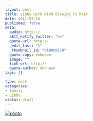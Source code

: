 ```yaml
--- 
layout: post
title: Libby with wind blowing in hair
date: 2011-08-16
published: false
meta: 
  audio: http://
  aktt_notify_twitter: "no"
  quote-url: http://
  _edit_last: "1"
  _thumbnail_id: "910060250"
  quote-copy: Unknown
  image: ""
  link-url: http://
  quote-author: Unknown
tags: []

type: post
categories: 
- family
- Libby
status: draft
---
```



[![](http://media.eick.us/2011/08/photo-e1313529167148-373x500.jpg "photo")](http://media.eick.us/2011/08/photo.jpg)
